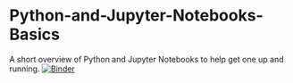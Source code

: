# Python-and-Jupyter-Notebooks-Basics
A short overview of Python and Jupyter Notebooks to help get one up and running. 
[![Binder](https://mybinder.org/badge_logo.svg)](https://mybinder.org/v2/gh/derekjjackson/Python-and-Jupyter-Notebooks-Basics/master)
